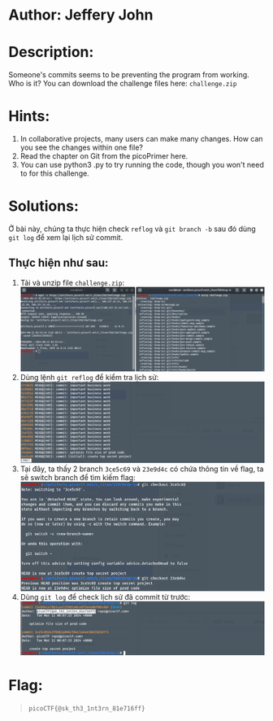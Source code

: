 # Author: Jeffery John
# Description:
Someone's commits seems to be preventing the program from working. Who is it? You can download the challenge files here: `challenge.zip`
# Hints:
1. In collaborative projects, many users can make many changes. How can you see the changes within one file?
2. Read the chapter on Git from the picoPrimer here.
3. You can use python3 <file>.py to try running the code, though you won't need to for this challenge.
# Solutions:
Ở bài này, chúng ta thực hiện check `reflog` và `git branch -b` sau đó dùng `git log` để xem lại lịch sử commit.
 ## Thực hiện như sau:
1. Tải và unzip file `challenge.zip`:
![alt text](Photos/image-19.png)
2. Dùng lệnh `git reflog` để kiểm tra lịch sử:
![alt text](Photos/image-17.png) 
3. Tại đây, ta thấy 2 branch `3ce5c69` và `23e9d4c` có chứa thông tin về flag, ta sẽ switch branch để tìm kiếm flag:
![alt text](Photos/image-18.png)
4. Dùng `git log` để check lịch sử đã commit từ trước:
![alt text](Photos/image-16.png)
# Flag:
> `picoCTF{@sk_th3_1nt3rn_81e716ff}`